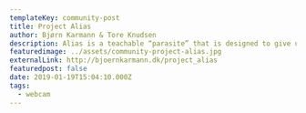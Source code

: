 ```yaml
---
templateKey: community-post
title: Project Alias
author: Bjørn Karmann & Tore Knudsen
description: Alias is a teachable “parasite” that is designed to give users more control over their smart assistants, both when it comes to customisation and privacy. 
featuredimage: ../assets/community-project-alias.jpg
externalLink: http://bjoernkarmann.dk/project_alias
featuredpost: false
date: 2019-01-19T15:04:10.000Z
tags:
  - webcam
---
```


